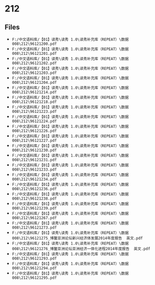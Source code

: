 # 212

## Files

- `F:/中文语料库/【01】读秀\读秀 1.0\读秀补充库（REPEAT）\数据008\212\96121200.pdf`
- `F:/中文语料库/【01】读秀\读秀 1.0\读秀补充库（REPEAT）\数据008\212\96121201.pdf`
- `F:/中文语料库/【01】读秀\读秀 1.0\读秀补充库（REPEAT）\数据008\212\96121202.pdf`
- `F:/中文语料库/【01】读秀\读秀 1.0\读秀补充库（REPEAT）\数据008\212\96121203.pdf`
- `F:/中文语料库/【01】读秀\读秀 1.0\读秀补充库（REPEAT）\数据008\212\96121204.pdf`
- `F:/中文语料库/【01】读秀\读秀 1.0\读秀补充库（REPEAT）\数据008\212\96121214.pdf`
- `F:/中文语料库/【01】读秀\读秀 1.0\读秀补充库（REPEAT）\数据008\212\96121218.pdf`
- `F:/中文语料库/【01】读秀\读秀 1.0\读秀补充库（REPEAT）\数据008\212\96121223.pdf`
- `F:/中文语料库/【01】读秀\读秀 1.0\读秀补充库（REPEAT）\数据008\212\96121224.pdf`
- `F:/中文语料库/【01】读秀\读秀 1.0\读秀补充库（REPEAT）\数据008\212\96121226.pdf`
- `F:/中文语料库/【01】读秀\读秀 1.0\读秀补充库（REPEAT）\数据008\212\96121227.pdf`
- `F:/中文语料库/【01】读秀\读秀 1.0\读秀补充库（REPEAT）\数据008\212\96121230.pdf`
- `F:/中文语料库/【01】读秀\读秀 1.0\读秀补充库（REPEAT）\数据008\212\96121231.pdf`
- `F:/中文语料库/【01】读秀\读秀 1.0\读秀补充库（REPEAT）\数据008\212\96121233.pdf`
- `F:/中文语料库/【01】读秀\读秀 1.0\读秀补充库（REPEAT）\数据008\212\96121234.pdf`
- `F:/中文语料库/【01】读秀\读秀 1.0\读秀补充库（REPEAT）\数据008\212\96121236.pdf`
- `F:/中文语料库/【01】读秀\读秀 1.0\读秀补充库（REPEAT）\数据008\212\96121238.pdf`
- `F:/中文语料库/【01】读秀\读秀 1.0\读秀补充库（REPEAT）\数据008\212\96121239.pdf`
- `F:/中文语料库/【01】读秀\读秀 1.0\读秀补充库（REPEAT）\数据008\212\96121267.pdf`
- `F:/中文语料库/【01】读秀\读秀 1.0\读秀补充库（REPEAT）\数据008\212\96121273.pdf`
- `F:/中文语料库/【01】读秀\读秀 1.0\读秀补充库（REPEAT）\数据008\212\96121275_博鳌亚洲论坛新兴经济体发展2014年度报告  英文.pdf`
- `F:/中文语料库/【01】读秀\读秀 1.0\读秀补充库（REPEAT）\数据008\212\96121276_博鳌亚洲论坛亚洲经济一体化进程2014年度报告  英文.pdf`
- `F:/中文语料库/【01】读秀\读秀 1.0\读秀补充库（REPEAT）\数据008\212\96121293.pdf`
- `F:/中文语料库/【01】读秀\读秀 1.0\读秀补充库（REPEAT）\数据008\212\96121294.pdf`
- `F:/中文语料库/【01】读秀\读秀 1.0\读秀补充库（REPEAT）\数据008\212\96121295.pdf`
